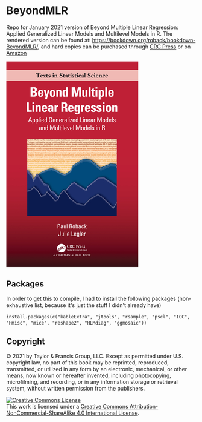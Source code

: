 # BeyondMLR
Repo for January 2021 version of Beyond Multiple Linear Regression: Applied Generalized Linear Models and Multilevel Models in R.  The rendered version can be found at: https://bookdown.org/roback/bookdown-BeyondMLR/, and hard copies can be purchased through [CRC Press](https://www.routledge.com/Beyond-Multiple-Linear-Regression-Applied-Generalized-Linear-Models-And/Roback-Legler/p/book/9781439885383) or on [Amazon](https://www.amazon.com/Generalized-Correlated-Methods-Chapman-Statistical/dp/1439885389)

![](data/book_cover.jpg)

## Packages

In order to get this to compile, I had to install the following packages (non-exhaustive list, because it's just the stuff I didn't already have)

```
install.packages(c("kableExtra", "jtools", "rsample", "pscl", "ICC", "Hmisc", "mice", "reshape2", "HLMdiag", "ggmosaic"))
```

## Copyright

© 2021 by Taylor & Francis Group, LLC. Except as permitted under U.S. copyright law, no part of this book may be reprinted, reproduced, transmitted, or utilized in any form by an electronic, mechanical, or other means, now known or hereafter invented, including photocopying, microfilming, and recording, or in any information storage or retrieval system, without written permission from the publishers.

<a rel="license" href="http://creativecommons.org/licenses/by-nc-sa/4.0/"><img alt="Creative Commons License" style="border-width:0" src="https://i.creativecommons.org/l/by-nc-sa/4.0/88x31.png" /></a><br />This work is licensed under a <a rel="license" href="http://creativecommons.org/licenses/by-nc-sa/4.0/">Creative Commons Attribution-NonCommercial-ShareAlike 4.0 International License</a>.

